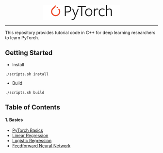 <p align="center"><img width="50%" src="images/pytorch_logo.svg" /></p>

--------------------------------------------------------------------------------

This repository provides tutorial code in C++ for deep learning researchers to learn PyTorch.

## Getting Started
- Install
```
./scripts.sh install
```
- Build
```
./scripts.sh build
```

## Table of Contents

#### 1. Basics
* [PyTorch Basics](https://github.com/prabhuomkar/pytorch-cpp/tree/master/tutorials/basics/pytorch_basics/main.cpp)
* [Linear Regression](https://github.com/prabhuomkar/pytorch-cpp/tree/master/tutorials/basics/linear_regression/main.cpp)
* [Logistic Regression](https://github.com/prabhuomkar/pytorch-cpp/tree/master/tutorials/basics/logistic_regression/main.cpp)
* [Feedforward Neural Network](https://github.com/prabhuomkar/pytorch-cpp/tree/master/tutorials/basics/feedforward_neural_network/main.cpp)